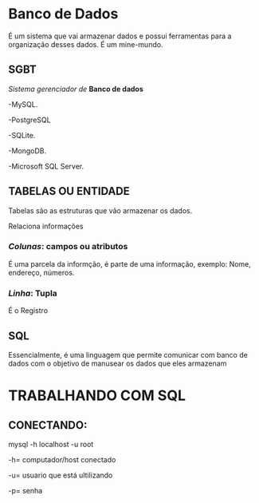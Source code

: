 # Banco de Dados
É um sistema que vai armazenar dados e possui ferramentas para a organização desses dados.
É um mine-mundo.

## SGBT
*Sistema gerenciador de* **Banco de dados**

-MySQL.

-PostgreSQL

-SQLite.

-MongoDB.

-Microsoft SQL Server.
## TABELAS OU ENTIDADE
Tabelas são as estruturas que vão armazenar os dados.

Relaciona informações
### *Colunas*: campos ou atributos
É uma parcela da informção, é parte de uma informação, exemplo: Nome, endereço, números.

### *Linha*: Tupla
É o Registro

## SQL
 Essencialmente, é uma linguagem que permite comunicar com banco de dados com o objetivo de manusear os dados que eles armazenam

 # TRABALHANDO COM SQL
 ## CONECTANDO: 
 mysql -h localhost -u root

 -h= computador/host conectado

 -u= usuario que está ultilizando

 -p= senha